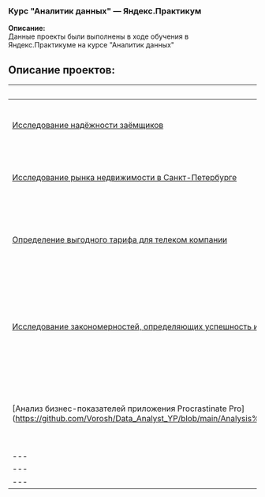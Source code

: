 ### Курс "Аналитик данных" — Яндекс.Практикум

**Описание:**     
Данные проекты были выполнены в ходе обучения в Яндекс.Практикуме на курсе "Аналитик данных"  

## Описание проектов:
|Название   	|Сфера   	|Основные этапы   	|Стек   	|
|---	|---	|---	|---	|
|[Исследование надёжности заёмщиков](https://github.com/Vorosh/Data_Analyst_YP/blob/main/finance/project2_git.ipynb)   	|Финансы   	|Предобработка данных; лемматизация; исследовательский анализ данных   	|`Python`, `Pandas`   	|
|[Исследование рынка недвижимости в Санкт-Петербурге](https://github.com/Vorosh/Data_Analyst_YP/blob/main/realty/project3_git.ipynb)   	|Недвижимость   	|Предобработка данных; исследовательский анализ данных; поиск корреляций   	|`Python`, `Pandas`, `Matplotlib`, `Seaborn`   	|
|[Определение выгодного тарифа для телеком компании](https://github.com/Vorosh/Data_Analyst_YP/blob/main/telekom/project4_git.ipynb)   	|Телеком   	|Предобработка данных; объединение таблиц; расчет показателей; статистический анализ данных   	|`Python`, `Pandas`, `NumPy`, `Matplotlib`, `SciPy`   	|
|[Исследование закономерностей, определяющих успешность игр](https://github.com/Vorosh/Data_Analyst_YP/blob/main/gamedev/gamedev_sborn_git.ipynb)   	|Игры   	|Предобработка данных; расчет показателей; исследовательский анализ, портрет пользователя каждого региона, проверка гипотез, статистический анализ данных   	|`Python`, `Pandas`, `NumPy`, `Matplotlib`, `SciPy`, `Seaborn`   	|
|[Анализ бизнес-показателей приложения Procrastinate Pro] (https://github.com/Vorosh/Data_Analyst_YP/blob/main/Analysis%20of%20business%20indicators%20of%20the%20entertainment%20application/Analysis%20of%20business%20indicators%20of%20the%20entertainment%20application%20ProcrastinatePRO%2B.ipynb)]	|Анализ бизнес показателей 	|Приложение	|Обзор данных, Предобработка данных, Исследовательский анализ данных, Анализ бизнес-показателей	| `Python`, `Pandas`, `NumPy`, `Matplotlib`, `SciPy`, `Seaborn`
|---	|---	|---	|---	|
|---	|---	|---	|---	|
|---	|---	|---	|---	|
